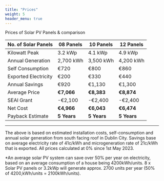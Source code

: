 ```yaml
---
title: "Prices"
weight: 5
header_menu: true
---
```

Prices of Solar PV Panels & comparison

|No. of Solar Panels  | 08 Panels | 10 Panels   | 12 Panels    | 
|---------------------|-----------|-------------|--------------|
| Kilowatt Peak       | 3.2 kWp   | 4.1 kWp     | 4.9 kWp      |
| Annual Generation   | 2,700 kWh | 3,500 kWh   | 4,200 kWh    |
| Self Consumption    | €720      | €800        | €860         |
| Exported Electricity| €200      | €330        | €440         |
| Annual Savings      | €920      | €1,130      | €1,300       |
| Average Price       | **€7,066**|**€8,383**	|**€8,874**    |
| SEAI Grant	      |-€2,100	  |-€2,400	    |-€2,400       |
| Net Cost	          |**€4,966** |**€6,043**	|**€6,474**    |
| Payback Estimate	  |**5 Years**|**5 Years** 	|**5 Years**   |
---
The above is based on estimated installation costs, self-consumption and annual solar generation from south facing roof in Dublin City. Savings base on average electricity rate of 41c/kWh and microgeneration rate of 21c/kWh that is exported. All prices calculated at 0% since 1st May 2023.

*An average solar PV system can save over 50% per year on electricity, based on an average consumption of a house being 4200kWh/units. 8 x Solar PV panels or 3.2kWp will generate approx. 2700 units per year (50% of 4200,kWh/units = 2100kWh/units).
